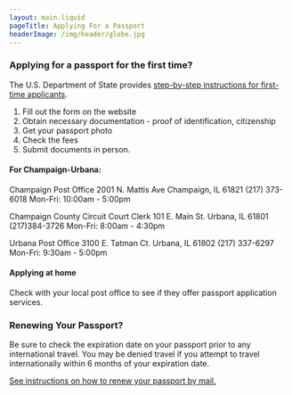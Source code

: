 ```yaml
---
layout: main.liquid
pageTitle: Applying For a Passport
headerImage: /img/header/globe.jpg
---
```


### Applying for a passport for the first time?

The U.S. Department of State provides [step-by-step instructions for first-time applicants](https://travel.state.gov/content/travel/en/passports/apply-renew-passport/how-to-apply.html).

1. Fill out the form on the website
2. Obtain necessary documentation - proof of identification, citizenship
3. Get your passport photo 
4. Check the fees
5. Submit documents in person. 

#### For Champaign-Urbana:

Champaign Post Office
2001 N. Mattis Ave
Champaign, IL 61821
(217) 373-6018
Mon-Fri: 10:00am - 5:00pm

Champaign County Circuit Court Clerk
101 E. Main St. 
Urbana, IL 61801
(217)384-3726
Mon-Fri: 8:00am - 4:30pm

Urbana Post Office
3100 E. Tatman Ct. 
Urbana, IL 61802
(217) 337-6297
Mon-Fri: 9:30am - 5:00pm

#### Applying at home

Check with your local post office to see if they offer passport application services. 

### Renewing Your Passport?

Be sure to check the expiration date on your passport prior to any international travel. You may be denied travel if you attempt to travel internationally within 6 months of your expiration date. 

[See instructions on how to renew your passport by mail.](https://travel.state.gov/content/travel/en/passports/apply-renew-passport/renew-by-mail.html)